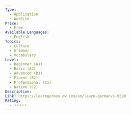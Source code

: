 ```yaml
---
Type:
  - Application
  - WebSite
Price:
  - Free
Available Languages:
  - English
Topics:
  - Culture
  - Grammer
  - Vocabulary
Level:
  - Beginner (A1)
  - Basic (A2)
  - Advanced (B1)
  - Fluent (B2)
  - Professional (C1)
  - Native (C2)
Description: 
Link: https://learngerman.dw.com/en/learn-german/s-9528
Rating:
  - ⭐⭐⭐⭐⭐
---
```

